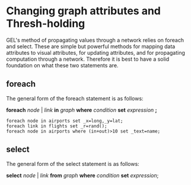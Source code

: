 Changing graph attributes and Thresh-holding
===

GEL's method of propagating values through a network relies on foreach and select. These are simple but powerful methods for mapping data attributes to visual attributes, for updating attributes, and for propagating computation through a network. Therefore it is best to have a solid foundation on what these two statements are.

foreach 
---
The general form of the foreach statement is as follows:

**foreach** *node* | *link* **in** *graph* **where** *condition* **set** *expression* **;**

```
foreach node in airports set _x=long,_y=lat;
foreach link in flights set _r=rand();
foreach node in airports where (in+out)>10 set _text=name;
```

select 
---

The general form of the select statement is as follows:

**select** *node* | *link* **from** *graph* **where** *condition* **set** *expression*;